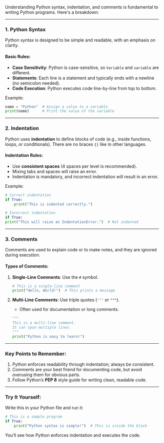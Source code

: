 Understanding Python syntax, indentation, and comments is fundamental to writing Python programs. Here's a breakdown:  

---

### **1. Python Syntax**  
Python syntax is designed to be simple and readable, with an emphasis on clarity.  

#### **Basic Rules**:  
- **Case Sensitivity**: Python is case-sensitive, so `Variable` and `variable` are different.  
- **Statements**: Each line is a statement and typically ends with a newline (no semicolon needed).  
- **Code Execution**: Python executes code line-by-line from top to bottom.  

Example:  
```python
name = "Python"  # Assign a value to a variable
print(name)      # Print the value of the variable
```

---

### **2. Indentation**  
Python uses **indentation** to define blocks of code (e.g., inside functions, loops, or conditionals). There are no braces `{}` like in other languages.  

#### **Indentation Rules**:  
- Use **consistent spaces** (4 spaces per level is recommended).  
- Mixing tabs and spaces will raise an error.  
- Indentation is mandatory, and incorrect indentation will result in an error.  

Example:  
```python
# Correct indentation
if True:
    print("This is indented correctly.")

# Incorrect indentation
if True:
print("This will raise an IndentationError.")  # Not indented
```

---

### **3. Comments**  
Comments are used to explain code or to make notes, and they are ignored during execution.  

#### **Types of Comments**:  
1. **Single-Line Comments**: Use the `#` symbol.  
   ```python
   # This is a single-line comment
   print("Hello, World!")  # This prints a message
   ```  

2. **Multi-Line Comments**: Use triple quotes (`'''` or `"""`).  
   - Often used for documentation or long comments.  
   ```python
   """
   This is a multi-line comment.
   It can span multiple lines.
   """
   print("Python is easy to learn!")
   ```  

---

### **Key Points to Remember**:  
1. Python enforces readability through indentation; always be consistent.  
2. Comments are your best friend for documenting code, but avoid overusing them for obvious parts.  
3. Follow Python’s **PEP 8** style guide for writing clean, readable code.  

---

### **Try It Yourself**:  
Write this in your Python file and run it:  
```python
# This is a sample program
if True:
    print("Python syntax is simple!")  # This is inside the block
```  
You’ll see how Python enforces indentation and executes the code.